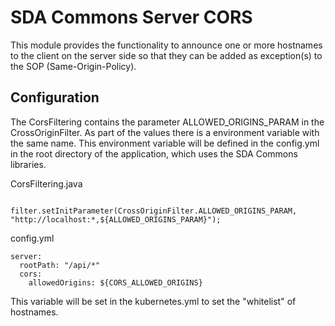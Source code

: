 # SDA Commons Server CORS
This module provides the functionality to announce one or more hostnames to the client on the server side so that they can be added as exception(s) to the SOP (Same-Origin-Policy).
## Configuration


The CorsFiltering contains the parameter ALLOWED_ORIGINS_PARAM in the CrossOriginFilter. As part of the values there is a environment variable with the same name. This environment variable will be defined in the config.yml in the root directory of the application, which uses the SDA Commons libraries.


CorsFiltering.java
```
        filter.setInitParameter(CrossOriginFilter.ALLOWED_ORIGINS_PARAM, "http://localhost:*,${ALLOWED_ORIGINS_PARAM}");
```

config.yml
```
server:
  rootPath: "/api/*"
  cors:
    allowedOrigins: ${CORS_ALLOWED_ORIGINS}
```

This variable will be set in the kubernetes.yml to set the "whitelist" of hostnames.
